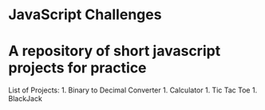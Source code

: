 # JavaScript Challenges
# A repository of short javascript projects for practice
List of Projects:
    1. Binary to Decimal Converter
    1. Calculator
    1. Tic Tac Toe
    1. BlackJack
